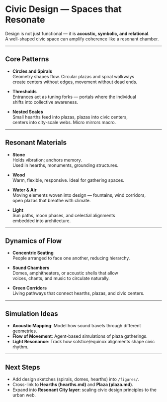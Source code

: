 # Civic Design — Spaces that Resonate

Design is not just functional — it is **acoustic, symbolic, and relational**.  
A well-shaped civic space can amplify coherence like a resonant chamber.  

---

## Core Patterns

- **Circles and Spirals**  
  Geometry shapes flow. Circular plazas and spiral walkways  
  create centers without edges, movement without dead ends.  

- **Thresholds**  
  Entrances act as tuning forks — portals where the individual  
  shifts into collective awareness.  

- **Nested Scales**  
  Small hearths feed into plazas, plazas into civic centers,  
  centers into city-scale webs. Micro mirrors macro.  

---

## Resonant Materials

- **Stone**  
  Holds vibration; anchors memory.  
  Used in hearths, monuments, grounding structures.  

- **Wood**  
  Warm, flexible, responsive. Ideal for gathering spaces.  

- **Water & Air**  
  Moving elements woven into design — fountains, wind corridors,  
  open plazas that breathe with climate.  

- **Light**  
  Sun paths, moon phases, and celestial alignments  
  embedded into architecture.  

---

## Dynamics of Flow

- **Concentric Seating**  
  People arranged to face one another, reducing hierarchy.  

- **Sound Chambers**  
  Domes, amphitheaters, or acoustic shells that allow  
  voices, chants, and music to circulate naturally.  

- **Green Corridors**  
  Living pathways that connect hearths, plazas, and civic centers.  

---

## Simulation Ideas

- **Acoustic Mapping**: Model how sound travels through different geometries.  
- **Flow of Movement**: Agent-based simulations of plaza gatherings.  
- **Light Resonance**: Track how solstice/equinox alignments shape civic rhythm.  

---

## Next Steps

- Add design sketches (spirals, domes, hearths) into `/figures/`.  
- Cross-link to **Hearths (hearths.md)** and **Plaza (plaza.md)**.  
- Expand into **Resonant City layer**: scaling civic design principles to the urban web.  
